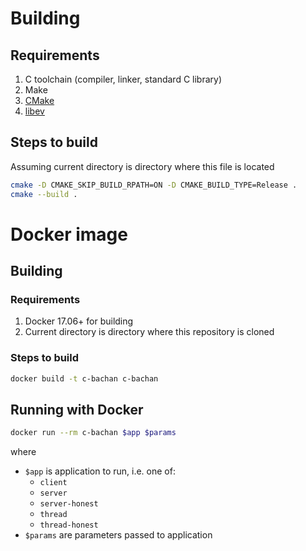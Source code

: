 # Building

## Requirements

1. C toolchain (compiler, linker, standard C library)
1. Make
1. [CMake](https://cmake.org/)
1. [libev](http://software.schmorp.de/pkg/libev.html)

## Steps to build

Assuming current directory is directory where this file is located

```bash
cmake -D CMAKE_SKIP_BUILD_RPATH=ON -D CMAKE_BUILD_TYPE=Release .
cmake --build .
```

# Docker image

## Building

### Requirements

1. Docker 17.06+ for building
1. Current directory is directory where this repository is cloned

### Steps to build

```bash
docker build -t c-bachan c-bachan
```

## Running with Docker

```bash
docker run --rm c-bachan $app $params
```

where

* `$app` is application to run, i.e. one of:
  - `client`
  - `server`
  - `server-honest`
  - `thread`
  - `thread-honest`
* `$params` are parameters passed to application
